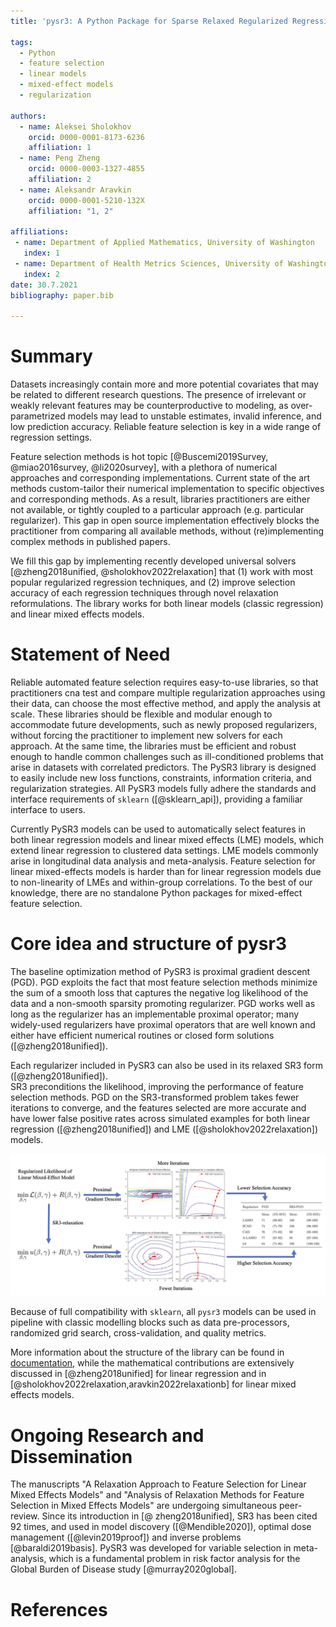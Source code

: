 ```yaml
---
title: 'pysr3: A Python Package for Sparse Relaxed Regularized Regression'

tags:
  - Python
  - feature selection
  - linear models
  - mixed-effect models
  - regularization

authors:
  - name: Aleksei Sholokhov
    orcid: 0000-0001-8173-6236
    affiliation: 1
  - name: Peng Zheng
    orcid: 0000-0003-1327-4855
    affiliation: 2
  - name: Aleksandr Aravkin
    orcid: 0000-0001-5210-132X
    affiliation: "1, 2"

affiliations:
 - name: Department of Applied Mathematics, University of Washington
   index: 1
 - name: Department of Health Metrics Sciences, University of Washington
   index: 2
date: 30.7.2021
bibliography: paper.bib

---
```


# Summary

Datasets increasingly contain more and more potential covariates that may be related to different research questions. The presence of irrelevant or weakly relevant features may be counterproductive to modeling, as over-parametrized models may lead to unstable estimates, invalid inference, and low prediction accuracy. Reliable feature selection is key in a wide range of regression settings. 

Feature selection methods is hot topic [@Buscemi2019Survey, @miao2016survey, @li2020survey], 
with a plethora of numerical approaches and corresponding implementations. 
Current state of the art methods custom-tailor their numerical implementation to
specific objectives and corresponding methods. As a result, libraries practitioners are either not available, 
or tightly coupled to a particular approach (e.g. particular regularizer). 
This gap in open source implementation effectively blocks the
practitioner from comparing all available methods, without (re)implementing complex methods in published papers. 

We fill this gap by implementing recently developed universal solvers [@zheng2018unified, @sholokhov2022relaxation] that (1) work with most popular regularized regression techniques, and (2) improve selection accuracy of each regression techniques through novel relaxation reformulations. The library works for both linear models (classic regression) and linear mixed effects models. 

# Statement of Need
   
Reliable automated feature selection requires easy-to-use libraries, so that practitioners cna test and compare multiple regularization approaches using their data, can choose the most effective method, and apply the analysis at scale.  These libraries should be flexible and modular enough to accommodate future developments, such as newly proposed regularizers, without forcing the practitioner to implement new solvers for each approach. At the same time, the libraries must be efficient and robust enough to handle common challenges such as ill-conditioned problems that arise in datasets with correlated predictors. The PySR3 library is designed to easily include new loss functions, constraints, information criteria, and regularization strategies. All PySR3 models fully adhere the standards and interface requirements of `sklearn` ([@sklearn_api]), providing a familiar interface to users. 

Currently PySR3 models can be used to automatically select features in both linear regression models and linear mixed effects (LME) models, which extend linear regression to clustered data settings. LME models commonly arise in longitudinal data analysis and meta-analysis. Feature selection for linear mixed-effects models is harder than for linear regression models due to  non-linearity of LMEs and within-group correlations. To the best of our knowledge, there are no standalone Python packages for mixed-effect feature selection.

# Core idea and structure of pysr3

The baseline optimization method of PySR3 is proximal gradient descent (PGD). PGD exploits the fact that most feature selection methods minimize the sum of a smooth loss that captures the negative log likelihood of the data and a non-smooth sparsity promoting regularizer. 
PGD works well as long as the regularizer has an implementable proximal operator; 
many widely-used regularizers have proximal operators that are well known and either have efficient numerical routines or closed form solutions ([@zheng2018unified]). 

Each regularizer included in PySR3 can also be used in its relaxed SR3 form ([@zheng2018unified]).   
SR3 preconditions the likelihood, improving the performance of feature selection methods. 
PGD on the SR3-transformed problem takes fewer iterations to converge, and the features selected 
are more accurate and have lower false positive rates across simulated examples for both linear regression ([@zheng2018unified]) and LME ([@sholokhov2022relaxation]) models. 

![Summary of PySR3 method.\label{fig:lme_summary}](images/summary_picture.png)

Because of full compatibility with `sklearn`, all `pysr3` models can be used in pipeline with classic modelling blocks such as data pre-processors, randomized grid search, cross-validation, and quality metrics. 

More information about the structure of the library can be found in [documentation](), while the mathematical contributions are extensively discussed in [@zheng2018unified] for linear regression and in [@sholokhov2022relaxation,aravkin2022relaxationb] for linear mixed effects models.


# Ongoing Research and Dissemination

The manuscripts "A Relaxation Approach to Feature Selection for Linear Mixed Effects Models" 
and "Analysis of Relaxation Methods for Feature Selection in Mixed Effects Models"
are undergoing simultaneous peer-review. Since its introduction in [@ zheng2018unified], SR3 has been cited 92 times, and used in model discovery ([@Mendible2020]), optimal dose management ([@levin2019proof]) and inverse problems [@baraldi2019basis]. PySR3 was developed for variable selection in meta-analysis, which is a fundamental problem in risk factor analysis for the Global Burden of Disease study [@murray2020global].  

# References
